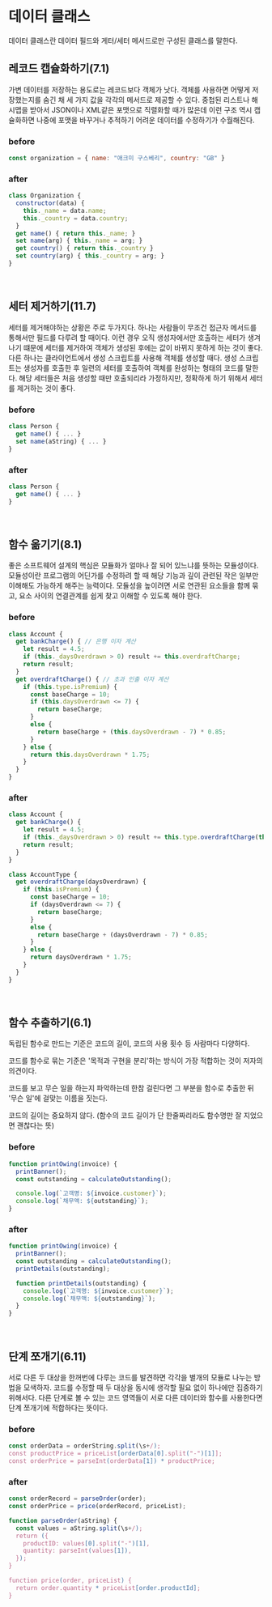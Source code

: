 # 데이터 클래스

데이터 클래스란 데이터 필드와 게터/세터 메서드로만 구성된 클래스를 말한다.

## 레코드 캡슐화하기(7.1)

가변 데이터를 저장하는 용도로는 레코드보다 객체가 낫다. 객체를 사용하면 어떻게 저장했는지를 숨긴 채 세 가지 값을 각각의 메서드로 제공할 수 있다. 중첩된 리스트나 해시맵을 받아서 JSON이나 XML같은 포맷으로 직렬화할 때가 많은데 이런 구조 역시 캡슐화하면 나중에 포맷을 바꾸거나 추적하기 어려운 데이터를 수정하기가 수월해진다.

### before

```javascript
const organization = { name: "애크미 구스베리", country: "GB" }
```

### after

```javascript
class Organization {
  constructor(data) {
    this._name = data.name;
    this._country = data.country;
  }
  get name() { return this._name; }
  set name(arg) { this._name = arg; }
  get country() { return this._country }
  set country(arg) { this._country = arg; }
}
```

</br>

## 세터 제거하기(11.7)

세터를 제거해야하는 상황은 주로 두가지다. 하나는 사람들이 무조건 접근자 메서드를 통해서만 필드를 다루려 할 때이다. 이런 경우 오직 생성자에서만 호출하는 세터가 생겨나기 떄문에 세터를 제거하여 객체가 생성된 후에는 값이 바뀌지 못하게 하는 것이 좋다.
다른 하나는 클라이언트에서 생성 스크립트를 사용해 객체를 생성할 때다. 생성 스크립트는 생성자를 호출한 후 일련의 세터를 호출하여 객체를 완성하는 형태의 코드를 말한다. 해당 세터들은 처음 생성할 때만 호출되리라 가정하지만, 정확하게 하기 위해서 세터를 제거하는 것이 좋다.

### before

```javascript
class Person {
  get name() { ... }
  set name(aString) { ... }
}
```

### after

```javascript
class Person {
  get name() { ... }
}
```

</br>

## 함수 옮기기(8.1)

좋은 소프트웨어 설계의 핵심은 모듈화가 얼마나 잘 되어 있느냐를 뜻하는 모듈성이다. 모듈성이란 프로그램의 어딘가를 수정하려 할 때 해당 기능과 깊이 관련된 작은 일부만 이해해도 가능하게 해주는 능력이다. 모듈성을 높이려면 서로 연관된 요소들을 함께 묶고, 요소 사이의 연결관계를 쉽게 찾고 이해할 수 있도록 해야 한다.

### before

```javascript
class Account {
  get bankCharge() { // 은행 이자 계산 
    let result = 4.5;
    if (this._daysOverdrawn > 0) result += this.overdraftCharge;
    return result;
  }
  get overdraftCharge() { // 초과 인출 이자 계산
    if (this.type.isPremium) {
      const baseCharge = 10;
      if (this.daysOverdrawn <= 7) {
        return baseCharge;
      }
      else {
        return baseCharge + (this.daysOverdrawn - 7) * 0.85;
      }
    } else {
      return this.daysOverdrawn * 1.75;
    }
  }
}
```

### after

```javascript
class Account {
  get bankCharge() {
    let result = 4.5;
    if (this._daysOverdrawn > 0) result += this.type.overdraftCharge(this.daysOverdrawn);
    return result;
  }
}

class AccountType {
  get overdraftCharge(daysOverdrawn) {
    if (this.isPremium) {
      const baseCharge = 10;
      if (daysOverdrawn <= 7) {
        return baseCharge;
      }
      else {
        return baseCharge + (daysOverdrawn - 7) * 0.85;
      }
    } else {
      return daysOverdrawn * 1.75;
    }
  }
}
```

</br>

## 함수 추출하기(6.1)

독립된 함수로 만드는 기준은 코드의 길이, 코드의 사용 횟수 등 사람마다 다양하다.

코드를 함수로 묶는 기준은 '목적과 구현을 분리'하는 방식이 가장 적합하는 것이 저자의 의견이다.

코드를 보고 무슨 일을 하는지 파악하는데 한참 걸린다면 그 부분을 함수로 추출한 뒤 '무슨 일'에 걸맞는 이름을 짓는다.

코드의 길이는 중요하지 않다. (함수의 코드 길이가 단 한줄짜리라도 함수명만 잘 지었으면 괜찮다는 뜻)

### before

```javascript
function printOwing(invoice) {
  printBanner();
  const outstanding = calculateOutstanding();

  console.log(`고객명: ${invoice.customer}`);
  console.log(`채무액: ${outstanding}`);
}
```

### after

```javascript
function printOwing(invoice) {
  printBanner();
  const outstanding = calculateOutstanding();
  printDetails(outstanding);

  function printDetails(outstanding) {
    console.log(`고객명: ${invoice.customer}`);
    console.log(`채무액: ${outstanding}`);
  }
}
```

</br>

## 단계 쪼개기(6.11)

서로 다른 두 대상을 한꺼번에 다루는 코드를 발견하면 각각을 별개의 모듈로 나누는 방법을 모색하자. 코드를 수정할 때 두 대상을 동시에 생각할 필요 없이 하나에만 집중하기 위해서다. 다른 단계로 볼 수 있는 코드 영역들이 서로 다른 데이터와 함수를 사용한다면 단계 쪼개기에 적합하다는 뜻이다.

### before

```javascript
const orderData = orderString.split(\s+/);
const productPrice = priceList[orderData[0].split("-")[1]];
const orderPrice = parseInt(orderData[1]) * productPrice;
```

### after

```javascript
const orderRecord = parseOrder(order);
const orderPrice = price(orderRecord, priceList); 

function parseOrder(aString) {
  const values = aString.split(\s+/);
  return ({
    productID: values[0].split("-")[1],
    quantity: parseInt(values[1]),
  });
}

function price(order, priceList) {
  return order.quantity * priceList[order.productId];
}
```
